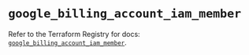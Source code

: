 # `google_billing_account_iam_member`

Refer to the Terraform Registry for docs: [`google_billing_account_iam_member`](https://registry.terraform.io/providers/hashicorp/google/6.10.0/docs/resources/billing_account_iam_member).
